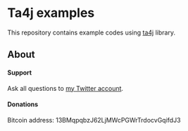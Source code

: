 # Ta4j examples

This repository contains example codes using [ta4j](http://github.com/mdeverdelhan/ta4j) library.

## About

#### Support

Ask all questions to [my Twitter account](http://www.twitter.com/marcdeverdelhan).

#### Donations

Bitcoin address: 13BMqpqbzJ62LjMWcPGWrTrdocvGqifdJ3 
